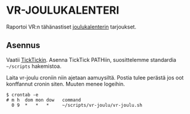 VR-JOULUKALENTERI
=================

Raportoi VR:n tähänastiset [joulukalenterin][vrjoulu] tarjoukset.

Asennus
-------

Vaatii [TickTickin][ticktick]. Asenna TickTick PATHiin, suosittelemme standardia `~/scripts` hakemistoa.

Laita vr-joulu croniin niin ajetaan aamuysiltä. Postia tulee perästä jos oot konffannut cronin siten. Muuten menee logeihin.

```shell
$ crontab -e
# m h  dom mon dow   command
  0 9  *   *   *     ~/scripts/vr-joulu/vr-joulu.sh
```

[vrjoulu]:http://netapps.fi/joulukalenteri/
[ticktick]:http://github.com/kristopolous/TickTick
